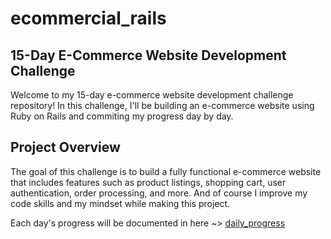 # ecommercial_rails
## 15-Day E-Commerce Website Development Challenge

Welcome to my 15-day e-commerce website development challenge repository! In this challenge, I'll be building an e-commerce website using Ruby on Rails and commiting my progress day by day.

## Project Overview

The goal of this challenge is to build a fully functional e-commerce website that includes features such as product listings, shopping cart, user authentication, order processing, and more. And of course I improve my code skills and my mindset while making this project.

Each day's progress will be documented in here ~> [daily_progress](daily_progress.md)